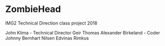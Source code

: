 # ZombieHead
IMG2 Technical Direction class project 2018

John Klima - Technical Director
Geir Thomas 
Alexander Birkeland - Coder
Johnny Bernhart Nilsen
Edvinas Rimkus
